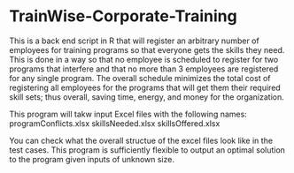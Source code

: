 # TrainWise-Corporate-Training

This is a back end script in R that will register an arbitrary number of employees for training programs so that everyone gets the skills they need. 
This is done in a way so that no employee is scheduled to register for two programs that interfere and that no more than 3 employees are registered for any single program.
The overall schedule minimizes the total cost of registering all employees for the programs that will get them their required skill sets; thus overall, saving time, energy, and money for the organization.

This program will takw input Excel files with the following names: 
programConflicts.xlsx 
skillsNeeded.xlsx 
skillsOffered.xlsx

You can check what the overall structue of the excel files look like in the test cases.
This program is sufficiently flexible to output an optimal solution to the program given inputs of unknown size.
